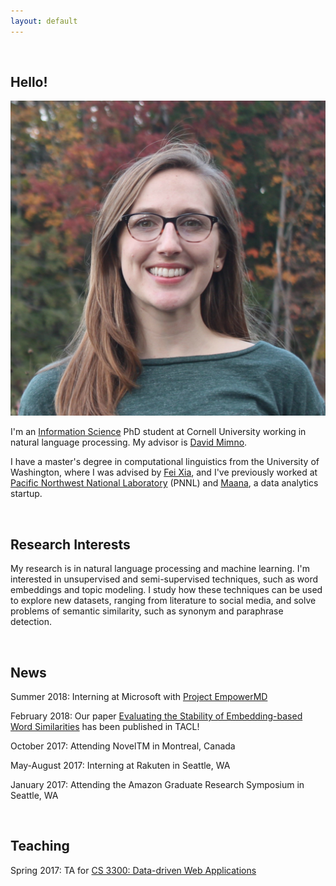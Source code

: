 ```yaml
---
layout: default
---
```


<br>

## Hello!

<img class="profile-picture" src="me.jpg">

I'm an [Information Science](http://infosci.cornell.edu/) PhD student at Cornell University working in natural language processing. My advisor is [David Mimno](https://mimno.infosci.cornell.edu/).

I have a master's degree in computational linguistics from the University of Washington, where I was advised by [Fei Xia](http://faculty.washington.edu/fxia/), and I've previously worked at [Pacific Northwest National Laboratory](https://www.pnl.gov/) (PNNL) and [Maana](https://www.maana.io/), a data analytics startup.

<br>

## Research Interests

My research is in natural language processing and machine learning. I'm interested in unsupervised and semi-supervised techniques, such as word embeddings and topic modeling. I study how these techniques can be used to explore new datasets, ranging from literature to social media, and solve problems of semantic similarity, such as synonym and paraphrase detection.

<br>

## News

Summer 2018: Interning at Microsoft with [Project EmpowerMD](https://www.microsoft.com/en-us/research/project/empowermd/)  

February 2018: Our paper [Evaluating the Stability of Embedding-based Word Similarities](https://transacl.org/ojs/index.php/tacl/article/view/1202) has been published in TACL!

October 2017: Attending NovelTM in Montreal, Canada  

May-August 2017: Interning at Rakuten in Seattle, WA

January 2017: Attending the Amazon Graduate Research Symposium in Seattle, WA

<br>

## Teaching

Spring 2017: TA for [CS 3300: Data-driven Web Applications](https://mimno.infosci.cornell.edu/info3300/)

<br><br>
